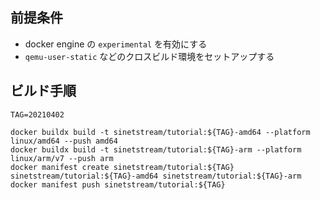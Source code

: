 ## 前提条件

* docker engine の `experimental` を有効にする
* `qemu-user-static` などのクロスビルド環境をセットアップする


## ビルド手順

```
TAG=20210402

docker buildx build -t sinetstream/tutorial:${TAG}-amd64 --platform linux/amd64 --push amd64
docker buildx build -t sinetstream/tutorial:${TAG}-arm --platform linux/arm/v7 --push arm
docker manifest create sinetstream/tutorial:${TAG} sinetstream/tutorial:${TAG}-amd64 sinetstream/tutorial:${TAG}-arm
docker manifest push sinetstream/tutorial:${TAG}
```
